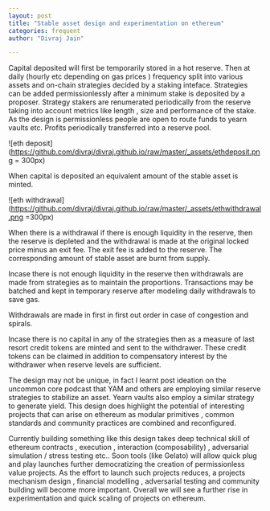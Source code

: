 ```yaml
---
layout: post
title: "Stable asset design and experimentation on ethereum"
categories: frequent
author: "Divraj Jain"

---
```


Capital deposited will first be temporarily stored in a hot reserve. Then at daily (hourly etc depending on gas prices ) frequency split into various assets and on-chain strategies decided by a staking inteface. Strategies can be added permissionlessly after a minimum stake is deposited by a proposer. Strategy stakers are renumerated periodically from the reserve taking into account metrics like length , size and performance of the stake. As the design is permissionless people are open to route funds to yearn vaults etc. Profits periodically transferred into a reserve pool.

![eth deposit](https://github.com/divraj/divraj.github.io/raw/master/_assets/ethdeposit.png = 300px)

When capital is deposited an equivalent amount of the stable asset is minted.

![eth withdrawal](https://github.com/divraj/divraj.github.io/raw/master/_assets/ethwithdrawal.png =300px)

When there is a withdrawal if there is enough liquidity in the reserve, then the reserve is depleted and the withdrawal is made at the original locked price minus an exit fee. The exit fee is added to the reserve. The corresponding amount of stable asset are burnt from supply. 

Incase there is not enough liquidity in the reserve then withdrawals are made from strategies as to maintain the proportions. Transactions may be batched and kept in temporary reserve after modeling daily withdrawals to save gas.

Withdrawals are made in first in first out order in case of congestion and spirals.

Incase there is no capital in any of the strategies then as a measure of last resort credit tokens are minted and sent to the withdrawer. These credit tokens can be claimed in addition to compensatory interest by the withdrawer when reserve levels are sufficient.

The design may not be unique, in fact I learnt post ideation on the uncommon core podcast that YAM and others are employing similar reserve strategies to stabilize an asset. Yearn vaults also employ a similar strategy to generate yield. This design does highlight the potential of interesting projects that can arise on ethereum as modular primitives , common standards and community practices are combined and reconfigured. 

Currently building something like this design takes deep technical skill of ethereum contracts , execution , interaction (composability) , adversarial simulation / stress testing etc.. Soon tools (like Gelato) will allow quick plug and play launches further democratizing the creation of permissionless value projects. As the effort to launch such projects reduces, a projects mechanism design , financial modelling , adversarial testing and community building will become more important. Overall we will see a further rise in experimentation and quick scaling of projects on ethereum.






